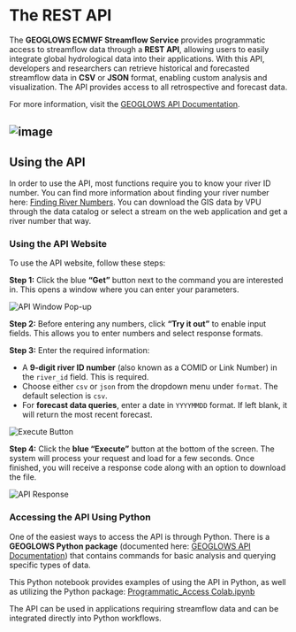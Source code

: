 # The REST API

The **GEOGLOWS ECMWF Streamflow Service** provides programmatic access to streamflow data through a **REST API**, allowing users to easily integrate global hydrological data into their applications. With this API, developers and researchers can retrieve historical and forecasted streamflow data in **CSV** or **JSON** format, enabling custom analysis and visualization. The API provides access to all retrospective and forecast data.

For more information, visit the [GEOGLOWS API Documentation](https://geoglows.ecmwf.int/documentation).

![image](../../static/images/api.png)
---

## Using the API

In order to use the API, most functions require you to know your river ID number. You can find more information about finding your river number here: [Finding River Numbers](https://data.geoglows.org/tutorials/finding-river-numbers). You can download the GIS data by VPU through the data catalog or select a stream on the web application and get a river number that way.

### Using the API Website

To use the API website, follow these steps:

**Step 1:** Click the blue **“Get”** button next to the command you are interested in. This opens a window where you can enter your parameters.  

![API Window Pop-up](../../static/images/api-window-pop-up.png)

**Step 2:** Before entering any numbers, click **“Try it out”** to enable input fields. This allows you to enter numbers and select response formats.

**Step 3:** Enter the required information:  
- A **9-digit river ID number** (also known as a COMID or Link Number) in the `river_id` field. This is required.  
- Choose either `csv` or `json` from the dropdown menu under `format`. The default selection is `csv`.  
- For **forecast data queries**, enter a date in `YYYYMMDD` format. If left blank, it will return the most recent forecast.  

![Execute Button](../../static/images/execute-button.png)

**Step 4:** Click the **blue “Execute”** button at the bottom of the screen. The system will process your request and load for a few seconds. Once finished, you will receive a response code along with an option to download the file.  

![API Response](../../static/images/response-api.png)

### Accessing the API Using Python

One of the easiest ways to access the API is through Python. There is a **GEOGLOWS Python package** (documented here: [GEOGLOWS API Documentation](https://geoglows.readthedocs.io/en/latest/api-documentation.html)) that contains commands for basic analysis and querying specific types of data.

This Python notebook provides examples of using the API in Python, as well as utilizing the Python package: [Programmatic_Access Colab.ipynb](https://colab.research.google.com/drive/19PiUTU2noCvNGr6r-1i9cv0YMduTxATs?usp=sharing)


The API can be used in applications requiring streamflow data and can be integrated directly into Python workflows. 
